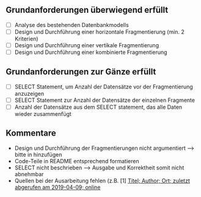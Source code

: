 ## Grundanforderungen überwiegend erfüllt
- [ ] Analyse des bestehenden Datenbankmodells
- [ ] Design und Durchführung einer horizontale Fragmentierung (min. 2 Kriterien)
- [ ] Design und Durchführung einer vertikale Fragmentierung
- [ ] Design und Durchführung einer kombinierte Fragmentierung

## Grundanforderungen zur Gänze erfüllt
- [ ] SELECT Statement, um Anzahl der Datensätze vor der Fragmentierung anzuzeigen
- [ ] SELECT Statement zur Anzahl der Datensätze der einzelnen Fragmente
- [ ] Anzahl der Datensätze aus dem SELECT statement, das alle Daten wieder zusammenfügt

## Kommentare
* Design und Durchführung der Fragmentierungen nicht argumentiert --> bitte in hinzufügen
* Code-Teile in README entsprechend formatieren
* SELECT nicht beschrieben --> Ausgabe und Korrektheit somit nicht abnehmbar
* Quellen bei der Ausarbeitung fehlen (z.B. [1] [Titel; Author; Ort; zuletzt abgerufen am 2019-04-09; online](http://link)

